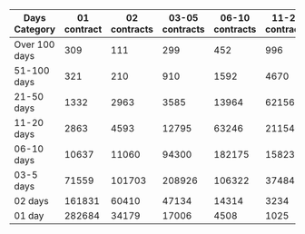 | Days Category | 01 contract | 02 contracts | 03-05 contracts | 06-10 contracts | 11-20 contracts | 21-50 contracts | 51-100 contracts | Over 100 contracts | Sum   |
|---------------|-------------|--------------|-----------------|-----------------|-----------------|-----------------|------------------|--------------------|-------|
| Over 100 days | 309 | 111 | 299 | 452 | 996 | 3625 | 7171 | 6475 | 19438 |
| 51-100 days | 321 | 210 | 910 | 1592 | 4670 | 15051 | 20019 | 5007 | 47780 |
| 21-50 days | 1332 | 2963 | 3585 | 13964 | 62156 | 151500 | 38953 | 2187 | 276640 |
| 11-20 days | 2863 | 4593 | 12795 | 63246 | 211546 | 189361 | 10102 | 152 | 494658 |
| 06-10 days | 10637 | 11060 | 94300 | 182175 | 158235 | 47857 | 1374 | 15 | 505653 |
| 03-5 days | 71559 | 101703 | 208926 | 106322 | 37484 | 6268 | 148 | 0 | 532410 |
| 02 days | 161831 | 60410 | 47134 | 14314 | 3234 | 490 | 14 | 0 | 287427 |
| 01 day | 282684 | 34179 | 17006 | 4508 | 1025 | 234 | 9 | 13 | 339658 |
